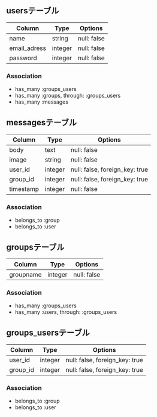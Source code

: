 ## usersテーブル

|Column|Type|Options|
|------|----|-------|
|name|string|null: false|index: true|
|email_adress|integer|null: false|
|password|integer|null: false|

### Association
- has_many :groups_users
- has_many :groups, through: :groups_users
- has_many :messages

## messagesテーブル

|Column|Type|Options|
|------|----|-------|
|body|text|null: false|
|image|string|null: false|
|user_id|integer|null: false, foreign_key: true|
|group_id|integer|null: false, foreign_key: true|
|timestamp|integer|null: false|

### Association
- belongs_to :group
- belongs_to :user

## groupsテーブル

|Column|Type|Options|
|------|----|-------|
|groupname|integer|null: false|

### Association
- has_many :groups_users
- has_many :users, through: :groups_users

## groups_usersテーブル

|Column|Type|Options|
|------|----|-------|
|user_id|integer|null: false, foreign_key: true|
|group_id|integer|null: false, foreign_key: true|

### Association
- belongs_to :group
- belongs_to :user
